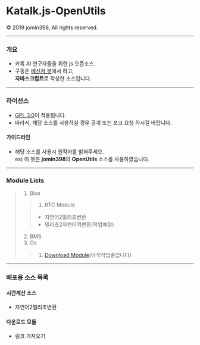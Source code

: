 # Katalk.js-OpenUtils
© 2019 jomin398, All rights reserved.
***
### 개요
 - 카톡 AI 연구자들을 위한 js 오픈소스.
 - 구동은 [메신저 봇](https://play.google.com/store/apps/details?id=com.xfl.kakaotalkbot)에서 하고,<br>**자바스크립트**로 작성한 소스입니다.
***
### 라이선스
 - [GPL 3.0](http://www.gnu.org/licenses/gpl-3.0.html)이 적용됩니다.
 - 따라서, 해당 소스를 사용하실 경우 공개 또는 포크 요청 하시길 바랍니다.
#### 가이드라인
* 해당 소스를 사용시 원작자를 밝혀주세요.<br>
 ex) 이 봇은 **jomin398**의 **OpenUtils** 소스를 사용하였습니다.
***
### Module Lists
>1. Bios
>>1. RTC Module
>>- 자연어2밀리초변환
>>- 밀리초2자연어역변환(작업예정)
>2. BMS
>3. Os
>>1. [Download Module](https://github.com/jomin398/Katalk.js-OpenUtils/blob/master/Module/Os/DLM/main.js)(아직작업중입니다)
***
### 배포용 소스 목록
#### 시간계산 소스
- 자연어2밀리초변환

#### 다운로드 모듈
- 링크 가져오기
